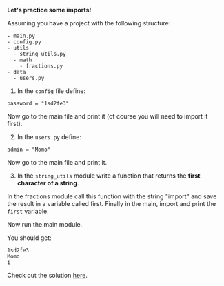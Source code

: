 
**Let's practice some imports!**


Assuming you have a project with the following structure:

    - main.py
    - config.py
    - utils
      - string_utils.py
      - math
        - fractions.py
    - data
      - users.py 


1. In the `config` file define:
```import
password = "1sd2fe3" 
```

Now go to the main file and print it (of course you will need to import it first).


2. In the `users.py` define:
```import
admin = "Momo" 
```

Now go to the main file and print it.


3. In the `string_utils` module write a function that returns the **first character of a string**.

In the fractions module call this function with the string "import" and save the result in a variable called first. Finally in the main, import and print the `first` variable.


Now run the main module.

You should get:


    1sd2fe3 
    Momo 
    i 


Check out the solution [here](https://github.com/Elevationacademy/python-spotcheck-solutions/tree/master/Modules/imports-spot-check).
